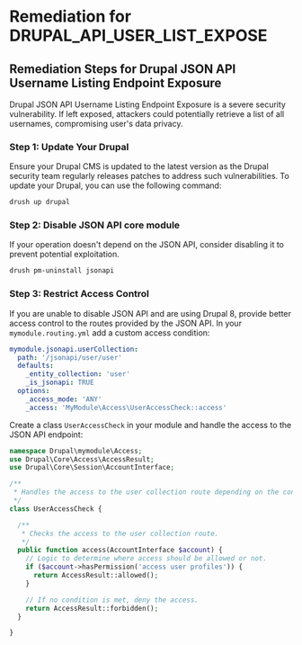 # Remediation for DRUPAL_API_USER_LIST_EXPOSE

## Remediation Steps for Drupal JSON API Username Listing Endpoint Exposure
Drupal JSON API Username Listing Endpoint Exposure is a severe security vulnerability. If left exposed, attackers could potentially retrieve a list of all usernames, compromising user's data privacy.

### Step 1: Update Your Drupal
Ensure your Drupal CMS is updated to the latest version as the Drupal security team regularly releases patches to address such vulnerabilities. To update your Drupal, you can use the following command:

```bash
drush up drupal
```

### Step 2: Disable JSON API core module
If your operation doesn't depend on the JSON API, consider disabling it to prevent potential exploitation.

```bash
drush pm-uninstall jsonapi
```

### Step 3: Restrict Access Control
If you are unable to disable JSON API and are using Drupal 8, provide better access control to the routes provided by the JSON API. In your `mymodule.routing.yml` add a custom access condition:

```yaml
mymodule.jsonapi.userCollection:
  path: '/jsonapi/user/user'
  defaults:
    _entity_collection: 'user'
    _is_jsonapi: TRUE
  options:
    _access_mode: 'ANY'
    _access: 'MyModule\Access\UserAccessCheck::access'
```

Create a class `UserAccessCheck` in your module and handle the access to the JSON API endpoint:

```php
namespace Drupal\mymodule\Access;
use Drupal\Core\Access\AccessResult;
use Drupal\Core\Session\AccountInterface;

/**
 * Handles the access to the user collection route depending on the configured access mode.
 */
class UserAccessCheck {

  /**
   * Checks the access to the user collection route.
   */
  public function access(AccountInterface $account) {
    // Logic to determine where access should be allowed or not.
    if ($account->hasPermission('access user profiles')) {
      return AccessResult::allowed();
    }

    // If no condition is met, deny the access.
    return AccessResult::forbidden();
  }

}
```